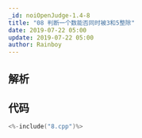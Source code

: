```yaml
---
_id: noiOpenJudge-1.4-8
title: "08 判断一个数能否同时被3和5整除"
date: 2019-07-22 05:00
update: 2019-07-22 05:00
author: Rainboy
---
```


## 解析

## 代码

```c
<%-include("8.cpp")%>
```

